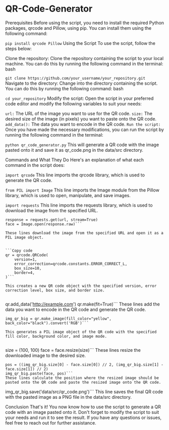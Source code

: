 # QR-Code-Generator
Prerequisites
Before using the script, you need to install the required Python packages, qrcode and Pillow, using pip. You can install them using the following command:


```pip install qrcode Pillow```
Using the Script
To use the script, follow the steps below:

Clone the repository: Clone the repository containing the script to your local machine. You can do this by running the following command in the terminal:
bash

```git clone https://github.com/your_username/your_repository.git```
Navigate to the directory: Change into the directory containing the script. You can do this by running the following command:
bash

```cd your_repository```
Modify the script: Open the script in your preferred code editor and modify the following variables to suit your needs:


```url:``` The URL of the image you want to use for the QR code.
```size:``` The desired size of the image (in pixels) you want to paste onto the QR code.
```add_data():``` The data you want to encode in the QR code.
```Run the script:``` Once you have made the necessary modifications, you can run the script by running the following command in the terminal:

```python qr_code_generator.py```
This will generate a QR code with the image pasted onto it and save it as qr_code.png in the data/src directory.

Commands and What They Do
Here's an explanation of what each command in the script does:



```import qrcode```
This line imports the qrcode library, which is used to generate the QR code.



```from PIL import Image```
This line imports the Image module from the Pillow library, which is used to open, manipulate, and save images.



```import requests```
This line imports the requests library, which is used to download the image from the specified URL.



```url = 'https://tinypng.com/images/social/website.jpg'
response = requests.get(url, stream=True)
face = Image.open(response.raw)```

These lines download the image from the specified URL and open it as a PIL image object.


```Copy code
qr = qrcode.QRCode(
    version=1,
    error_correction=qrcode.constants.ERROR_CORRECT_L,
    box_size=10,
    border=4,
)```

This creates a new QR code object with the specified version, error correction level, box size, and border size.


```
qr.add_data('http://example.com')
qr.make(fit=True)```
These lines add the data you want to encode in the QR code and generate the QR code.


```
img_qr_big = qr.make_image(fill_color="yellow", back_color="black").convert('RGB')```

This generates a PIL image object of the QR code with the specified fill color, background color, and image mode.


```
size = (100, 100)
face = face.resize(size)```
These lines resize the downloaded image to the desired size.


```
pos = ((img_qr_big.size[0] - face.size[0]) // 2, (img_qr_big.size[1] - face.size[1]) // 2)
img_qr_big.paste(face, pos)```
These lines calculate the position where the resized image should be pasted onto the QR code and paste the resized image onto the QR code.

```
img_qr_big.save('data/src/qr_code.png')```
This line saves the final QR code with the pasted image as a PNG file in the data/src directory.

Conclusion
That's it! You now know how to use the script to generate a QR code with an image pasted onto it. Don't forget to modify the script to suit your needs and run it to see the result. If you have any questions or issues, feel free to reach out for further assistance.
